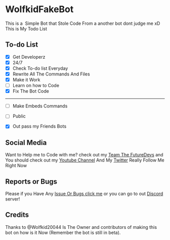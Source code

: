 # WolfkidFakeBot
This is a  Simple Bot that Stole Code From a another bot dont judge me xD
This is My Todo List

## To-do List
- [x] Get Developerz
- [x] 24/7
- [x] Check To-do list Everyday
- [x] Rewrite All The Commands And Files
- [x] Make it Work
- [ ] Learn on how to Code
- [X] Fix The Bot Code
___________________
- [ ] Make Embeds Commands
- [ ] Public
- [X] Out pass my Friends Bots


## Social Media
Want to Help me to Code with me? check out my [Team The FutureDevs](https://github.com/FutureDeveloperZ) and You should check out my [Youtube Channel](www.youtube.com/c/Wolfkid) And My [Twitter](https://mobile.twitter.com/@TheRealWolfkid) Really Follow Me Right Now


## Reports or Bugs
Please if you Have Any [Issue Or Bugs click me](https://github.com/Wolfkid200444/FakeWolfkidBOT/issues) or you can go to out [Discord](https://discord.gg/Z42u23M) server!

## Credits
Thanks to @Wolfkid20044 Is The Owner and contributors of making this bot on how is it Now (Remember the bot is still in beta).
